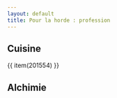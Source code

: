 ```yaml
---
layout: default
title: Pour la horde : profession
---
```


## Cuisine

   {{ item(201554) }}


## Alchimie
